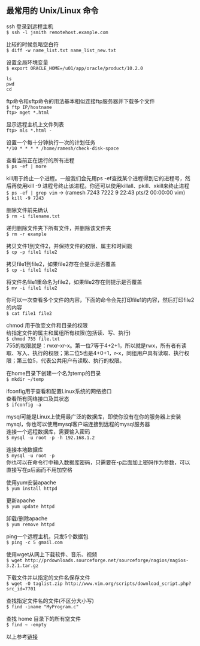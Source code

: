 ## 最常用的 Unix/Linux 命令
  
ssh 登录到远程主机  
`$ ssh -l jsmith remotehost.example.com`  
  
比较的时候忽略空白符  
`$ diff -w name_list.txt name_list_new.txt`  
  
设置全局环境变量  
`$ export ORACLE_HOME=/u01/app/oracle/product/10.2.0`  
  
`ls`  
`pwd`  
`cd`  
  
ftp命令和sftp命令的用法基本相似连接ftp服务器并下载多个文件  
`$ ftp IP/hostname`  
`ftp> mget *.html`  
  
显示远程主机上文件列表  
`ftp> mls *.html -`  
  
设置一个每十分钟执行一次的计划任务  
`*/10 * * * * /home/ramesh/check-disk-space`  
  
查看当前正在运行的所有进程  
`$ ps -ef | more`  
  
kill用于终止一个进程。一般我们会先用ps -ef查找某个进程得到它的进程号，然后再使用kill -9 进程号终止该进程。你还可以使用killall、pkill、xkill来终止进程  
`$ ps -ef | grep vim` -> (ramesh    7243  7222  9 22:43 pts/2    00:00:00 vim)  
`$ kill -9 7243`  
  
删除文件前先确认  
`$ rm -i filename.txt`  
  
递归删除文件夹下所有文件，并删除该文件夹  
`$ rm -r example`  
  
拷贝文件1到文件2，并保持文件的权限、属主和时间戳  
`$ cp -p file1 file2`  
  
拷贝file1到file2，如果file2存在会提示是否覆盖  
`$ cp -i file1 file2`  
  
将文件名file1重命名为file2，如果file2存在则提示是否覆盖  
`$ mv -i file1 file2`  
  
你可以一次查看多个文件的内容，下面的命令会先打印file1的内容，然后打印file2的内容  
`$ cat file1 file2`  
  
chmod 用于改变文件和目录的权限  
给指定文件的属主和属组所有权限(包括读、写、执行)  
`$ chmod 755 file.txt`  
755的权限就是：rwxr-xr-x。第一位7等于4+2+1，所以就是rwx，所有者有读取、写入、执行的权限；第二位5也是4+0+1，r-x，同组用户具有读取、执行权限；第三位5，代表公共用户有读取、执行的权限。  
  
在home目录下创建一个名为temp的目录  
`$ mkdir ~/temp`  
  
ifconfig用于查看和配置Linux系统的网络接口  
查看所有网络接口及其状态  
`$ ifconfig -a`  
  
mysql可能是Linux上使用最广泛的数据库，即使你没有在你的服务器上安装mysql，你也可以使用mysql客户端连接到远程的mysql服务器  
连接一个远程数据库，需要输入密码  
`$ mysql -u root -p -h 192.168.1.2`  
  
连接本地数据库  
`$ mysql -u root -p`  
你也可以在命令行中输入数据库密码，只需要在-p后面加上密码作为参数，可以直接写在p后面而不用加空格  
  
使用yum安装apache  
`$ yum install httpd`  
  
更新apache  
`$ yum update httpd`  
  
卸载/删除apache  
`$ yum remove httpd`  
  
ping一个远程主机，只发5个数据包  
`$ ping -c 5 gmail.com`  
  
使用wget从网上下载软件、音乐、视频  
`$ wget http://prdownloads.sourceforge.net/sourceforge/nagios/nagios-3.2.1.tar.gz`  
  
下载文件并以指定的文件名保存文件  
`$ wget -O taglist.zip http://www.vim.org/scripts/download_script.php?src_id=7701`  
  
查找指定文件名的文件(不区分大小写)  
`$ find -iname "MyProgram.c"`  
  
查找 home 目录下的所有空文件  
`$ find ~ -empty`  
  
以上参考[链接](https://gywbd.github.io/posts/2014/8/50-linux-commands.html)  
